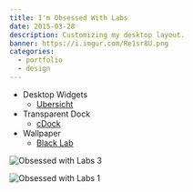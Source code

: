 ```yaml
---
title: I'm Obsessed With Labs
date: 2015-03-28
description: Customizing my desktop layout.
banner: https://i.imgur.com/Re1sr8U.png
categories:
  - portfolio
  - design
---
```


- Desktop Widgets
  - [Ubersicht](https://tracesof.net/uebersicht-widgets/)
- Transparent Dock
  - [cDock](https://sourceforge.net/projects/cdock/)
- Wallpaper
  - [Black Lab](https://www.surftin.com/images/black-labrador-dog_352390.jpg)

![Obsessed with Labs 3](https://i.imgur.com/GfFWEib.png)

![Obsessed with Labs 1](https://i.imgur.com/ngYvvFf.png)
